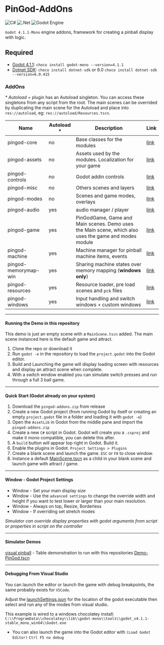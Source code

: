 # PinGod-AddOns
![C#](https://img.shields.io/badge/c%23-%23239120.svg?style=for-the-badge&logo=c-sharp&logoColor=white) ![.Net](https://img.shields.io/badge/.NET-5C2D91?style=for-the-badge&logo=.net&logoColor=white) ![Godot Engine](https://img.shields.io/badge/GODOT-%23FFFFFF.svg?style=for-the-badge&logo=godot-engine) 

`Godot 4.1.1-Mono` engine addons, framework for creating a pinball display with logic. 

## Required

* [Godot 4.1.1](https://godotengine.org/): `choco install godot-mono --version=4.1.1`
* [Dotnet SDK](https://dotnet.microsoft.com/en-us/download): `choco install dotnet-sdk` or 6.0 `choco install dotnet-sdk --version=6.0.415`

### AddOns

_* Autoload_ = plugin has an Autoload singleton. You can access these singletons from any script from the root. The main scenes can be overrided by duplicating the main scene for the Autoload and place into `res://autoload`, eg: `res://autoload/Resources.tscn`.

| Name | Autoload *  | Description | Link 
| --- | --- | --- |---|
| pingod-core  | no | Base classes for the modules   | [link](./addons/pingod-core) 
| pingod-assets  | no | Assets used by the modules. Localization for your game | [link](./addons/pingod-assets) 
| pingod-controls  | no | Godot addin controls  | [link](./addons/pingod-controls) 
| pingod-misc | no | Others scenes and layers | [link](./addons/pingod-misc) 
| pingod-modes | no | Scenes and game modes, overlays | [link](./addons/pingod-modes) 
| pingod-audio  | yes | audio manager / player   | [link](./addons/pingod-audio) 
| pingod-game  | yes | PinGodGame, Game and Main scenes. Demo uses the Main scene, which also uses the game and modes module  | [link](./addons/pingod-game) 
| pingod-machine | yes | Machine manager for pinball machine items, events | [link](./addons/pingod-machine) 
| pingod-memorymap-win | yes |Sharing machine states over memory mapping (**windows only**)    | [link](./addons/pingod-memorymap-win) 
| pingod-resources | yes | Resource loader, pre load scenes and `pck` files| [link](./addons/pingod-resources) 
| pingod-windows | yes | Input handling and switch windows + custom windows| [link](./addons/pingod-windows) 

---
#### Running the Demo in this repository
This demo is just an empty scene with a `MainScene.tscn` added. The main scene instanced here is the default game and attract.
1. Clone the repo or download it
2. Run `godot -e` in the repository to load the `project.godot` into the Godot editor.
3. Build and Launching the game will display loading screen with resources and display an attract scene when complete.
4. With a switch window enabled you can simulate switch presses and run through a full 3 ball game.
---
#### Quick Start (Godot already on your system)
1. Download the `pingod-addons.zip` from release
2. Create a new Godot project (from running Godot by itself or creating an empty `project.godot` file in a folder and loading it with `godot -e`)
3. Open the `AssetLib` in Godot from the middle pane and import the `pingod-addons.zip`
4. Create a new `C#` script in Godot. Godot will create you a `.csproj` and make it mono compatible, you can delete this after.
5. A `build` button will appear top right in Godot. Build it.
6. Enable the plugins in Godot. `Project Settings > Plugins`
7. Create a blank scene and launch the game. `ESC` or `F8` to close window.
8. Instance a default [MainScene.tscn](addons/pingod-game/Node/MainScene.tscn) as a child in your blank scene and launch game with attract / game.
---
#### Window - Godot Project Settings
* Window - Set your main display size
* Window - Use the `advanced settings` to change the override width and height if you want to test lower or larger than your main resolution.
* Window - Always on top, Resize, Borderless
* Window - If overriding set stretch modes

*Simulator can override display properties with godot arguments from script or properties in script on the controller*

---
#### Simulator Demos

[visual pinball](simulators/visual-pinball) - Table demonstration to run with this repositories [Demo-PinGod.tscn](Demo-PinGod.tscn)

---
#### Debugging From Visual Studio
You can launch the editor or launch the game with debug breakpoints, the same probably exists for `VSCode`.

Adjust the [launchSettings.json](Properties/launchSettings.json) for the location of the godot executable then select and run any of the modes from visual studio.

This example is wired to a windows chocolatey install: `C:\\ProgramData\\chocolatey\\lib\\godot-mono\\tools\\godot_v4.1.1-stable_mono_win64\\Godot.exe`

- You can also launch the game into the Godot editor with `(Load Godot Editor)` `Ctrl F5 no debug`